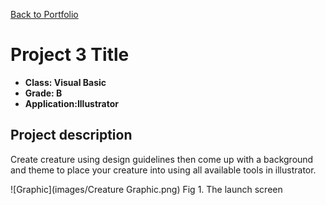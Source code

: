 [Back to Portfolio](./)

Project 3 Title
===============

-   **Class: Visual Basic** 
-   **Grade: B**
-   **Application:Illustrator**

## Project description

Create creature using design guidelines then come up with a background and theme to place your creature into using all available tools in illustrator.

![Graphic](images/Creature Graphic.png)
Fig 1. The launch screen


